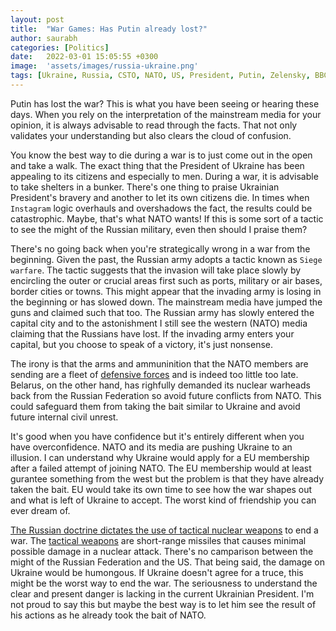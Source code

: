 ```yaml
---
layout: post
title:  "War Games: Has Putin already lost?"
author: saurabh
categories: [Politics]
date:   2022-03-01 15:05:55 +0300
image:  'assets/images/russia-ukraine.png'
tags: [Ukraine, Russia, CSTO, NATO, US, President, Putin, Zelensky, BBC, CNN]
--- 
```

Putin has lost the war? This is what you have been seeing or hearing these days. When you rely on the interpretation of the mainstream media for your opinion, it is always advisable to read through the facts. That not only validates your understanding but also clears the cloud of confusion.

You know the best way to die during a war is to just come out in the open and take a walk. The exact thing that the President of Ukraine has been appealing to its citizens and especially to men. During a war, it is advisable to take shelters in a bunker. There's one thing to praise Ukrainian President's bravery and another to let its own citizens die. In times when `Instagram` logic overhauls and overshadows the fact, the results could be catastrophic. Maybe, that's what NATO wants! If this is some sort of a tactic to see the might of the Russian military, even then should I praise them?

There's no going back when you're strategically wrong in a war from the beginning. Given the past, the Russian army adopts a tactic known as `Siege warfare`. The tactic suggests that the invasion will take place slowly by encircling the outer or crucial areas first such as ports, military or air bases, border cities or towns. This might appear that the invading army is losing in the beginning or has slowed down. The mainstream media have jumped the guns and claimed such that too. The Russian army has slowly entered the capital city and to the astonishment I still see the western (NATO) media claiming that the Russians have lost. If the invading army enters your capital, but you choose to speak of a victory, it's just nonsense. 

The irony is that the arms and ammuninition that the NATO members are sending are a fleet of [defensive forces](https://www.france24.com/en/live-news/20220226-too-little-too-late-west-finally-coughs-up-arms-for-ukraine) and is indeed too little too late. Belarus, on the other hand, has righfully demanded its nuclear warheads back from the Russian Federation so avoid future conflicts from NATO. This could safeguard them from taking the bait similar to Ukraine and avoid future internal civil unrest.

It's good when you have confidence but it's entirely different when you have overconfidence. NATO and its media are pushing Ukraine to an illusion. I can understand why Ukraine would apply for a EU membership after a failed attempt of joining NATO. The EU membership would at least gurantee something from the west but the problem is that they have already taken the bait. EU would take its own time to see how the war shapes out and what is left of Ukraine to accept. The worst kind of friendship you can ever dream of.

[The Russian doctrine dictates the use of tactical nuclear weapons](https://www.jstor.org/stable/resrep12088.9?seq=1#metadata_info_tab_contents) to end a war. The [tactical weapons](https://www.foi.se/rest-api/report/FOI-R--1057--SE) are short-range missiles that causes minimal possible damage in a nuclear attack. There's no camparison between the might of the Russian Federation and the US. That being said, the damage on Ukraine would be humongous. If Ukraine doesn't agree for a truce, this might be the worst way to end the war. The seriousness to understand the clear and present danger is lacking in the current Ukrainian President. I'm not proud to say this but maybe the best way is to let him see the result of his actions as he already took the bait of NATO.